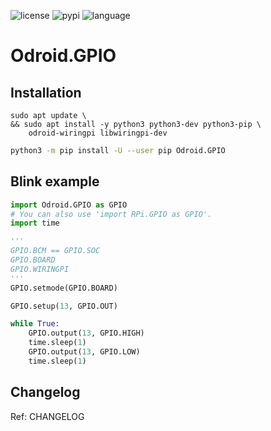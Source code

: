 ![license](https://img.shields.io/github/license/hhk7734/Odroid.GPIO)
![pypi](https://img.shields.io/pypi/v/Odroid.GPIO)
![language](https://img.shields.io/github/languages/top/hhk7734/Odroid.GPIO)

# Odroid.GPIO

## Installation

```shell
sudo apt update \
&& sudo apt install -y python3 python3-dev python3-pip \
    odroid-wiringpi libwiringpi-dev
```

```bash
python3 -m pip install -U --user pip Odroid.GPIO
```

## Blink example

```python
import Odroid.GPIO as GPIO
# You can also use 'import RPi.GPIO as GPIO'.
import time

'''
GPIO.BCM == GPIO.SOC
GPIO.BOARD
GPIO.WIRINGPI
'''
GPIO.setmode(GPIO.BOARD)

GPIO.setup(13, GPIO.OUT)

while True:
    GPIO.output(13, GPIO.HIGH)
    time.sleep(1)
    GPIO.output(13, GPIO.LOW)
    time.sleep(1)
```

## Changelog

Ref: CHANGELOG
